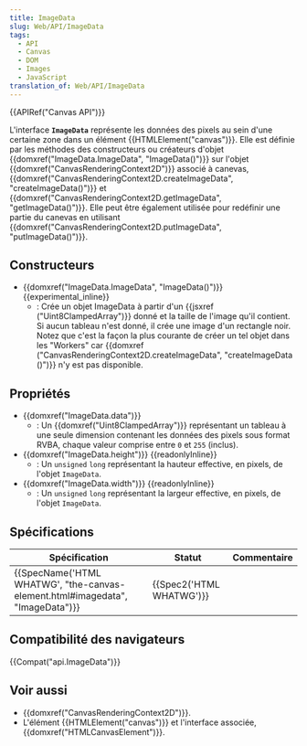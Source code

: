 ```yaml
---
title: ImageData
slug: Web/API/ImageData
tags:
  - API
  - Canvas
  - DOM
  - Images
  - JavaScript
translation_of: Web/API/ImageData
---
```

{{APIRef("Canvas API")}}

L'interface **`ImageData`** représente les données des pixels au sein d'une certaine zone dans un élément {{HTMLElement("canvas")}}. Elle est définie par les méthodes des constructeurs ou créateurs d'objet {{domxref("ImageData.ImageData", "ImageData()")}}  sur l'objet {{domxref("CanvasRenderingContext2D")}} associé à canevas,  {{domxref("CanvasRenderingContext2D.createImageData", "createImageData()")}} et  {{domxref("CanvasRenderingContext2D.getImageData", "getImageData()")}}. Elle peut être également utilisée pour redéfinir une partie du canevas en utilisant {{domxref("CanvasRenderingContext2D.putImageData", "putImageData()")}}.

## Constructeurs

- {{domxref("ImageData.ImageData", "ImageData()")}} {{experimental_inline}}
  - : Crée un objet ImageData à partir d'un {{jsxref ("Uint8ClampedArray")}} donné et la taille de l'image qu'il contient. Si aucun tableau n'est donné, il crée une image d'un rectangle noir. Notez que c'est la façon la plus courante de créer un tel objet dans les "Workers" car {{domxref ("CanvasRenderingContext2D.createImageData", "createImageData ()")}} n'y est pas disponible.

## Propriétés

- {{domxref("ImageData.data")}}
  - : Un {{domxref("Uint8ClampedArray")}} représentant un tableau à une seule dimension contenant les données des pixels sous format RVBA, chaque valeur comprise entre `0` et `255` (inclus).
- {{domxref("ImageData.height")}} {{readonlyInline}}
  - : Un `unsigned` `long` représentant la hauteur effective, en pixels, de l'objet `ImageData`.
- {{domxref("ImageData.width")}} {{readonlyInline}}
  - : Un `unsigned` `long` représentant la largeur effective, en pixels, de l'objet `ImageData`.

## Spécifications

| Spécification                                                                                            | Statut                           | Commentaire |
| -------------------------------------------------------------------------------------------------------- | -------------------------------- | ----------- |
| {{SpecName('HTML WHATWG', "the-canvas-element.html#imagedata", "ImageData")}} | {{Spec2('HTML WHATWG')}} |             |

## Compatibilité des navigateurs

{{Compat("api.ImageData")}}

## Voir aussi

- {{domxref("CanvasRenderingContext2D")}}.
- L'élément {{HTMLElement("canvas")}} et l'interface associée, {{domxref("HTMLCanvasElement")}}.
